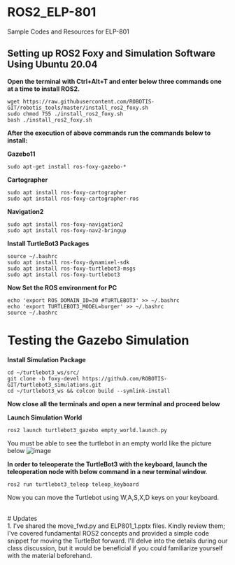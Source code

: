 # ROS2_ELP-801
Sample Codes and Resources for ELP-801

## Setting up ROS2 Foxy and Simulation Software Using Ubuntu 20.04

**Open the terminal with Ctrl+Alt+T and enter below three commands one at a time to install ROS2.**

```console
wget https://raw.githubusercontent.com/ROBOTIS-GIT/robotis_tools/master/install_ros2_foxy.sh
sudo chmod 755 ./install_ros2_foxy.sh
bash ./install_ros2_foxy.sh
```

**After the execution of above commands run the commands below to install:**

**Gazebo11**


```console
sudo apt-get install ros-foxy-gazebo-*
```

**Cartographer**


```console
sudo apt install ros-foxy-cartographer
sudo apt install ros-foxy-cartographer-ros
```
**Navigation2**

```console
sudo apt install ros-foxy-navigation2
sudo apt install ros-foxy-nav2-bringup
```

**Install TurtleBot3 Packages**


```console
source ~/.bashrc
sudo apt install ros-foxy-dynamixel-sdk
sudo apt install ros-foxy-turtlebot3-msgs
sudo apt install ros-foxy-turtlebot3
```

**Now Set the ROS environment for PC**

```console
echo 'export ROS_DOMAIN_ID=30 #TURTLEBOT3' >> ~/.bashrc
echo 'export TURTLEBOT3_MODEL=burger' >> ~/.bashrc
source ~/.bashrc
```

# Testing the Gazebo Simulation

**Install Simulation Package**

```console
cd ~/turtlebot3_ws/src/
git clone -b foxy-devel https://github.com/ROBOTIS-GIT/turtlebot3_simulations.git
cd ~/turtlebot3_ws && colcon build --symlink-install
```
**Now close all the terminals and open a new terminal and proceed below**

**Launch Simulation World**
```console
ros2 launch turtlebot3_gazebo empty_world.launch.py
```

You must be able to see the turtlebot in an empty world like the picture below
![image](https://github.com/Ruudddiiii/ROS2_ELP-801/assets/107204888/a247dc00-939f-498f-9cb5-4c6f701049f0)

**In order to teleoperate the TurtleBot3 with the keyboard, launch the teleoperation node with below command in a new terminal window.**

```console
ros2 run turtlebot3_teleop teleop_keyboard
```
Now you can move the Turtlebot using W,A,S,X,D keys on your keyboard.

</br>
# Updates
</br>
1. I've shared the move_fwd.py and ELP801_1.pptx files. Kindly review them; I've covered fundamental ROS2 concepts and provided a simple code snippet for moving the TurtleBot forward. I'll delve into the details during our class discussion, but it would be beneficial if you could familiarize yourself with the material beforehand.

